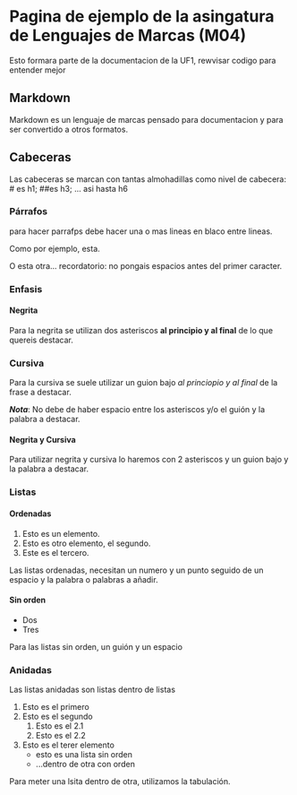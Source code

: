 # Pagina de ejemplo de la asingatura de Lenguajes de Marcas (M04)

Esto formara parte de la documentacion de la UF1, rewvisar codigo para entender mejor

## Markdown

Markdown es un lenguaje de marcas pensado para documentacion y para ser convertido a otros formatos.

## Cabeceras

Las cabeceras se marcan con tantas almohadillas como nivel de cabecera: # es h1; ##es h3; ... asi hasta h6

### Párrafos

para hacer parrafps debe hacer una o mas lineas en blaco entre lineas.

Como por ejemplo, esta.


O esta otra... recordatorio: no pongais espacios antes del primer caracter.
 
### Enfasis

#### Negrita

Para la negrita se utilizan dos asteriscos **al principio y al final** de lo que quereis destacar.

### Cursiva 

Para la cursiva se suele utilizar un guion bajo _al princiopio y al final_ de la frase a destacar.

**_Nota_**: No debe de haber espacio entre los asteriscos y/o el guión y la palabra a destacar.

#### Negrita y Cursiva

Para utilizar negrita y cursiva lo haremos con 2 asteriscos y un guion bajo y la palabra a destacar.

### Listas

#### Ordenadas

1. Esto es un elemento.
2. Esto es otro elemento, el segundo.
3. Este es el tercero.

Las listas ordenadas, necesitan un numero y un punto seguido de un espacio y la palabra o palabras a añadir.

#### Sin orden
- Dos
- Tres

Para las listas sin orden, un guión y un espacio

### Anidadas

Las listas anidadas son listas dentro de listas

1. Esto es el primero
2. Esto es el segundo
	1. Esto es el 2.1
	2. Esto es el 2.2
3. Esto es el terer elemento
	- esto es una lista sin orden
	- ...dentro de otra con orden

Para meter una lsita dentro de otra, utilizamos la tabulación.
